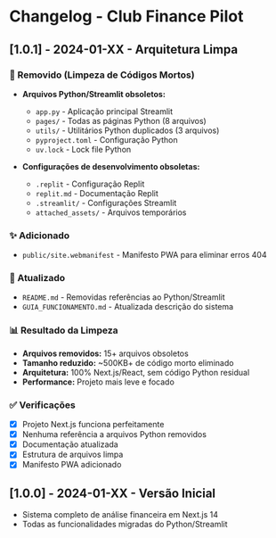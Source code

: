 # Changelog - Club Finance Pilot

## [1.0.1] - 2024-01-XX - Arquitetura Limpa

### 🧹 Removido (Limpeza de Códigos Mortos)
- **Arquivos Python/Streamlit obsoletos:**
  - `app.py` - Aplicação principal Streamlit
  - `pages/` - Todas as páginas Python (8 arquivos)
  - `utils/` - Utilitários Python duplicados (3 arquivos)
  - `pyproject.toml` - Configuração Python
  - `uv.lock` - Lock file Python

- **Configurações de desenvolvimento obsoletas:**
  - `.replit` - Configuração Replit
  - `replit.md` - Documentação Replit
  - `.streamlit/` - Configurações Streamlit
  - `attached_assets/` - Arquivos temporários

### ✨ Adicionado
- `public/site.webmanifest` - Manifesto PWA para eliminar erros 404

### 🔧 Atualizado
- `README.md` - Removidas referências ao Python/Streamlit
- `GUIA_FUNCIONAMENTO.md` - Atualizada descrição do sistema

### 📊 Resultado da Limpeza
- **Arquivos removidos:** 15+ arquivos obsoletos
- **Tamanho reduzido:** ~500KB+ de código morto eliminado
- **Arquitetura:** 100% Next.js/React, sem código Python residual
- **Performance:** Projeto mais leve e focado

### ✅ Verificações
- [x] Projeto Next.js funciona perfeitamente
- [x] Nenhuma referência a arquivos Python removidos
- [x] Documentação atualizada
- [x] Estrutura de arquivos limpa
- [x] Manifesto PWA adicionado

## [1.0.0] - 2024-01-XX - Versão Inicial
- Sistema completo de análise financeira em Next.js 14
- Todas as funcionalidades migradas do Python/Streamlit 